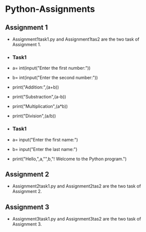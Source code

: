 # Python-Assignments

## Assignment 1
- Assignment1task1.py and Assignment1tas2 are the two task of Assignment 1.
- ### Task1
- a= int(input("Enter the first number:"))
- b= int(input("Enter the second number:"))
- print("Addition:",(a+b))
- print("Substraction",(a-b))
- print("Multiplication",(a*b))
- print("Division",(a/b))

- ### Task1
- a= input("Enter the first name:")
- b= input("Enter the last name:")
- print("Hello,",a,"",b,"! Welcome to the Python program.")

## Assignment 2
- Assignment2task1.py and Assignment2tas2 are the two task of Assignment 2. 

## Assignment 3
- Assignment3task1.py and Assignment3tas2 are the two task of Assignment 3. 
